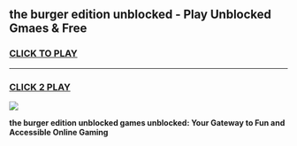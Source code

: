 
## the burger edition unblocked - Play Unblocked Gmaes & Free
<h3>
<a href="https://news.freeplayer.one?title=the_burger_edition_unblocked&ref=16F">CLICK TO PLAY</a></h3>
<hr>

<h3>
<a href="https://news.freeplayer.one?title=the_burger_edition_unblocked&ref=16F">CLICK 2 PLAY</a>
  
</h3>

<a href="https://news.freeplayer.one?title=the_burger_edition_unblocked&ref=16F/"><img src="https://clearcache.store/games.png"></a>


**the burger edition unblocked games unblocked: Your Gateway to Fun and Accessible Online Gaming**
